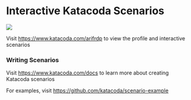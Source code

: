 # Interactive Katacoda Scenarios

[![](http://shields.katacoda.com/katacoda/arifrdp/count.svg)](https://www.katacoda.com/arifrdp "Get your profile on Katacoda.com")

Visit https://www.katacoda.com/arifrdp to view the profile and interactive scenarios

### Writing Scenarios
Visit https://www.katacoda.com/docs to learn more about creating Katacoda scenarios

For examples, visit https://github.com/katacoda/scenario-example

